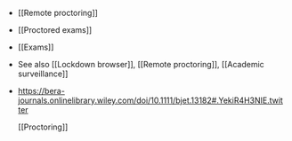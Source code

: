 - [[Remote proctoring]]
- [[Proctored exams]]
- [[Exams]]
- See also [[Lockdown browser]], [[Remote proctoring]], [[Academic surveillance]]
- https://bera-journals.onlinelibrary.wiley.com/doi/10.1111/bjet.13182#.YekiR4H3NIE.twitter
  
  [[Proctoring]]